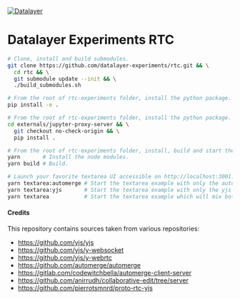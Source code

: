 [![Datalayer](https://raw.githubusercontent.com/datalayer/datalayer/main/res/logo/datalayer-25.svg?sanitize=true)](https://datalayer.io)

# Datalayer Experiments RTC

```bash
# Clone, install and build submodules.
git clone https://github.com/datalayer-experiments/rtc.git && \
  cd rtc && \
  git submodule update --init && \
  ./build_submodules.sh
```

```bash
# From the root of rtc-experiments folder, install the python package.
pip install -e .
```

```bash
# From the root of rtc-experiments folder, install the python package.
cd externals/jupyter-proxy-server && \
  git checkout no-check-origin && \
  pip install .
```

```bash
# From the root of rtc-experiments folder, install, build and start the textarea application.
yarn       # Install the node modules.
yarn build # Build.
```

```bash
# Launch your favorite textarea UI accessible on http://localhost:3001.
yarn textarea:automerge # Start the textarea example with only the automerge wasm version.
yarn textarea:yjs       # Start the textarea example with only the yjs version.
yarn textarea           # Start the textarea example which will mix both automerge and yjs.
```

#### Credits

This repository contains sources taken from various repositories:

- https://github.com/yjs/yjs
- https://github.com/yjs/y-websocket
- https://github.com/yjs/y-webrtc
- https://github.com/automerge/automerge
- https://gitlab.com/codewitchbella/automerge-client-server
- https://github.com/anirrudh/collaborative-edit/tree/server
- https://github.com/pierrotsmnrd/proto-rtc-yjs
